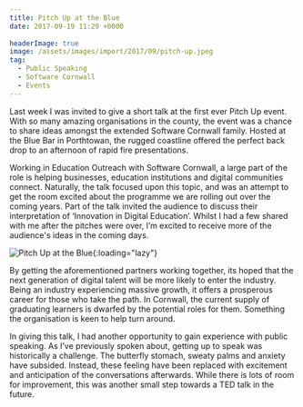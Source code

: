 ```yaml
---
title: Pitch Up at the Blue
date: 2017-09-19 11:29 +0000
 
headerImage: true
image: /assets/images/import/2017/09/pitch-up.jpeg
tag:
  - Public Speaking
  - Software Cornwall
  - Events
---
```

Last week I was invited to give a short talk at the first ever Pitch Up event. With so many amazing organisations in the county, the event was a chance to share ideas amongst the extended Software Cornwall family. Hosted at the Blue Bar in Porthtowan, the rugged coastline offered the perfect back drop to an afternoon of rapid fire presentations.

Working in Education Outreach with Software Cornwall, a large part of the role is helping businesses, education institutions and digital communities connect. Naturally, the talk focused upon this topic, and was an attempt to get the room excited about the programme we are rolling out over the coming years. Part of the talk invited the audience to discuss their interpretation of ‘Innovation in Digital Education’. Whilst I had a few shared with me after the pitches were over, I’m excited to receive more of the audience's ideas in the coming days.

![Pitch Up at the Blue](/assets/images/import/2017/09/pitch-up.jpeg){:loading="lazy"}

By getting the aforementioned partners working together, its hoped that the next generation of digital talent will be more likely to enter the industry. Being an industry experiencing massive growth, it offers a prosperous career for those who take the path. In Cornwall, the current supply of graduating learners is dwarfed by the potential roles for them. Something the organisation is keen to help turn around.

In giving this talk, I had another opportunity to gain experience with public speaking. As I’ve previously spoken about, getting up to speak was historically a challenge. The butterfly stomach, sweaty palms and anxiety have subsided. Instead, these feeling have been replaced with excitement and anticipation of the conversations afterwards. While there is lots of room for improvement, this was another small step towards a TED talk in the future.
